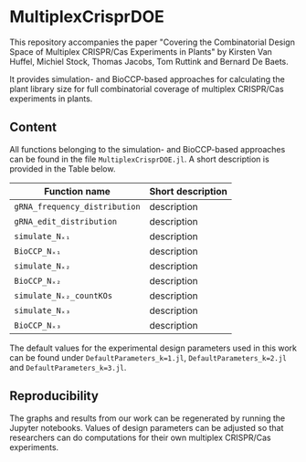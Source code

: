 # MultiplexCrisprDOE
This repository accompanies the paper "Covering the Combinatorial Design Space of Multiplex CRISPR/Cas Experiments in Plants" by Kirsten Van Huffel, Michiel Stock, Thomas Jacobs, Tom Ruttink and Bernard De Baets.

It provides simulation- and BioCCP-based approaches for calculating the plant library size for full combinatorial coverage of multiplex CRISPR/Cas experiments in plants.

## Content
All functions belonging to the simulation- and BioCCP-based approaches can be found in the file `MultiplexCrisprDOE.jl`. A short description is provided in the Table below.

Function name    | Short description
---------------- | -----------------
`gRNA_frequency_distribution`        | description  
`gRNA_edit_distribution`      | description 
`simulate_Nₓ₁`         | description
`BioCCP_Nₓ₁` | description
`simulate_Nₓ₂`      | description
`BioCCP_Nₓ₂`         | description
`simulate_Nₓ₂_countKOs` | description
`simulate_Nₓ₃` | description
`BioCCP_Nₓ₃` | description

The default values for the experimental design parameters used in this work can be found under `DefaultParameters_k=1.jl`, `DefaultParameters_k=2.jl` and `DefaultParameters_k=3.jl`.

## Reproducibility
The graphs and results from our work can be regenerated by running the Jupyter notebooks. Values of design parameters can be adjusted so that researchers can do computations for their own multiplex CRISPR/Cas experiments.
